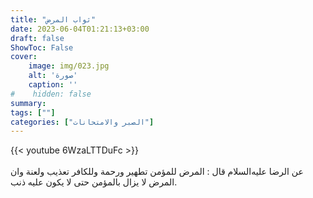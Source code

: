 ```yaml
---
title: "ثواب المرض"
date: 2023-06-04T01:21:13+03:00
draft: false
ShowToc: False
cover:
    image: img/023.jpg
    alt: 'صورة'
    caption: ''
#    hidden: false
summary: 
tags: [""]
categories: ["الصبر والامتحانات"]
---
```

{{< youtube 6WzaLTTDuFc >}}  
 <br>
عن الرضا عليه‌السلام قال : المرض للمؤمن تطهير ورحمة وللكافر تعذيب ولعنة وان المرض لا يزال بالمؤمن حتى لا يكون عليه ذنب.

